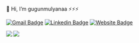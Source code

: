 👋 Hi, I’m gugunmulyanaa ⚡⚡⚡ 


  
[![Gmail Badge](https://img.shields.io/badge/-gugunmulyana7@gmail.com-c14438?style=flat-square&logo=Gmail&logoColor=white&link=mailto:gugunmulyana7@gmail.com)](mailto:gugunmulyana7@gmail.comm)
[![Linkedin Badge](https://img.shields.io/badge/-GugunMulyana-blue?style=flat-square&logo=Linkedin&logoColor=white&link=https://www.linkedin.com/in/gugun-mulyana-b060a01b7/)](https://www.linkedin.com/in/gugun-mulyana-b060a01b7/)
[![Website Badge](https://img.shields.io/badge/-GugunMulyana.github.io-f39c12?style=flat-square&logo=Rss&logoColor=white&link=https://gugunmulyana.github.io)](https://gugunmulyana.github.io)


<img align="left" src="https://github-readme-stats.vercel.app/api?username=gugunmulyanaa&count_private=true&show_icons=true">
</img>




<img align="left" src="https://github-readme-stats.vercel.app/api/top-langs/?username=gugunmulyanaa"></img>
